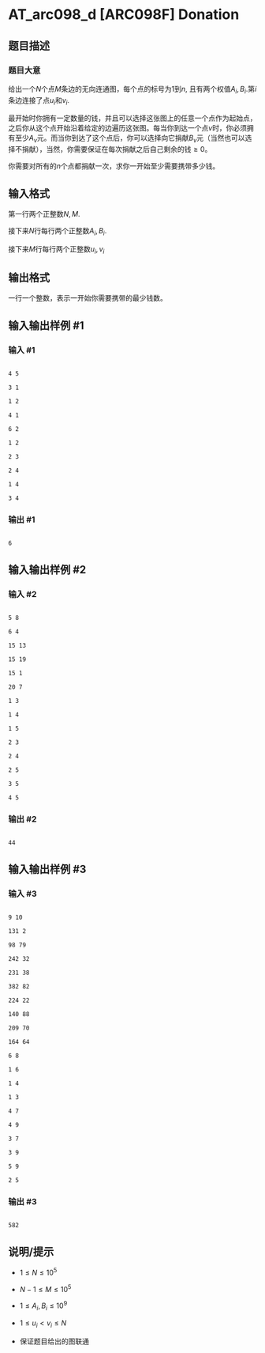 # AT_arc098_d [ARC098F] Donation

## 题目描述

### 题目大意

给出一个$N$个点$M$条边的无向连通图，每个点的标号为$1$到$n$, 且有两个权值$A_i,B_i$.第$i$条边连接了点$u_i$和$v_i$.

最开始时你拥有一定数量的钱，并且可以选择这张图上的任意一个点作为起始点，之后你从这个点开始沿着给定的边遍历这张图。每当你到达一个点$v$时，你必须拥有至少$A_v$元。而当你到达了这个点后，你可以选择向它捐献$B_v$元（当然也可以选择不捐献），当然，你需要保证在每次捐献之后自己剩余的钱$\geq 0$。

你需要对所有的$n$个点都捐献一次，求你一开始至少需要携带多少钱。

## 输入格式

第一行两个正整数$N,M$.

接下来$N$行每行两个正整数$A_i,B_i$.

接下来$M$行每行两个正整数$u_i,v_i$

## 输出格式

一行一个整数，表示一开始你需要携带的最少钱数。

## 输入输出样例 #1

### 输入 #1

```
4 5
3 1
1 2
4 1
6 2
1 2
2 3
2 4
1 4
3 4
```

### 输出 #1

```
6
```

## 输入输出样例 #2

### 输入 #2

```
5 8
6 4
15 13
15 19
15 1
20 7
1 3
1 4
1 5
2 3
2 4
2 5
3 5
4 5
```

### 输出 #2

```
44
```

## 输入输出样例 #3

### 输入 #3

```
9 10
131 2
98 79
242 32
231 38
382 82
224 22
140 88
209 70
164 64
6 8
1 6
1 4
1 3
4 7
4 9
3 7
3 9
5 9
2 5
```

### 输出 #3

```
582
```

## 说明/提示

- $1\leq N\leq 10^5$
- $N-1\leq M\le 10^5$
- $1\leq A_i,B_i\leq 10^9$
- $1\leq u_i<v_i\leq N$
- 保证题目给出的图联通